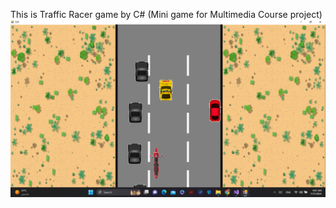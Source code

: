 This is Traffic Racer game by C# (Mini game for Multimedia Course project)
![Project Screenshot](TrafficRacer.png)
